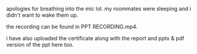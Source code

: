 apologies for breathing into the mic lol. my roommates were sleeping and i didn't want to wake them up. 

the recording can be found in PPT RECORDING.mp4.

i have also uploaded the certificate along with the report and pptx & pdf version of the ppt here too.
